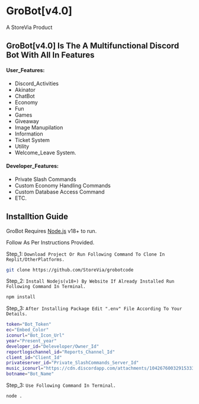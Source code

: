 # GroBot[v4.0]
A StoreVia Product
## GroBot[v4.0] Is The A Multifunctional Discord Bot With All In Features

#### User_Features:

- Discord_Activities
- Akinator
- ChatBot
- Economy
- Fun
- Games
- Giveaway
- Image Manupilation
- Information
- Ticket System
- Utility
- Welcome_Leave System.

#### Developer_Features:
- Private Slash Commands
- Custom Economy Handling Commands
- Custom Database Access Command
- ETC.

## Installtion Guide

GroBot Requires [Node.js](https://nodejs.org/) v18+ to run.

Follow As Per Instructions Provided.


Step_1: `Download Project Or Run Following Command To Clone In Replit/OtherPlatforms.`
```sh
git clone https://github.com/StoreVia/grobotcode
```

Step_2: `Install Nodejs(v18+) By Website If Already Installed Run Following Command In Terminal.`

```sh
npm install
```

Step_3: `After Installing Package Edit ".env" File According To Your Details.`

```sh
token="Bot_Token"
ec="Embed_Color"
iconurl="Bot_Icon_Url"
year="Present_year"
developer_id="Deleveloper/Owner_Id"
reportlogschannel_id="Reports_Channel_Id"
client_id="Client_Id"
privateserver_id="Private_SlashCommands_Server_Id"
music_iconurl="https://cdn.discordapp.com/attachments/1042676003291533365/1075792273503162489/music_icon.gif"
botname="Bot_Name"
```

Step_3: `Use Following Command In Terminal.`

```sh
node .
```
